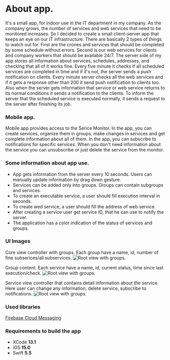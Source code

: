 # About app.

It's a small app, for indoor use in the IT department in my company. As the company grows, the number of services and web services that need to be monitored increases. So I decided to create a small client-server app that keeps an eye on our IT infrastructure. There are basically 2 types of things to watch out for. First are the crones and services that should be completed by some schedule without errors. Second is our web services for clients and company workers that should be available 24/7. The server side of my app stores all information about services, schedules, addresses, and checking that all of it works fine. Every five minute it checks if all scheduled services are completed in time and if it's not, the server sends a push notification on clients. Every minute server checks all the web services and if it gets a response other than 200 it send push notification to clients too. Also when the server gets information that service or web service returns to its normal conditions it sends a notification to the clients. To inform the server that the scheduled service is executed normally, it sends a request to the server after finishing its job. 

### Mobile app.

Mobile app provides access to the Serice Monitor. In the app, you can create services, organize them in groups, make changes in services and get complete information about all of them. In the app, you can subscribe to notifications for specific services. When you don't need information about the service you can unsubscribe or just delete the service from the monitor. 

### Some information about app use. 
- App gets information from the server every 10 seconds. Users can manually update information by drag down gesture.
- Services can be added only into groups. Groups can contain subgroups and services. 
- To create an executable service, a user should fill execution interval in seconds.
- To create wed service, a user should fill the address of web service.
- After creating a service user get service ID, that he can use to notify the server.
- The application has a color indication of the status of services and groups.

### UI Images

Core view controller with groups. Each group have a name, id, number of fine subserices/all subservices.
![Root view with groups.](/ReadmeAssets/screenshot-1)

Group content. Each service have a name, id, current status, time since last execution/check.
![Root view with groups.](/ReadmeAssets/screenshot-2)

Service view controller that contains detail information about the service. Here user can change any information, delete service, subscribe to notifications.
![Root view with groups.](/ReadmeAssets/screenshot-3)

### Used libraries

[Firebase Cloud Messaging](https://firebase.google.com/docs/cloud-messaging)

### Requirements to build the app
- XCode  **13.1** 
- iOS **15.0**
- Swift **5.5**
